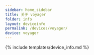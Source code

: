 ```yaml
---
sidebar: home_sidebar
title: 关于 voyager
folder: info
layout: deviceinfo
permalink: /devices/voyager/
device: voyager
---
```

{% include templates/device_info.md %}
